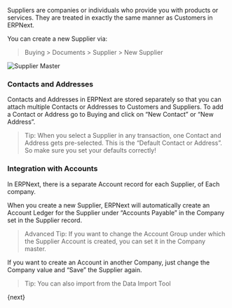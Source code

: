 Suppliers are companies or individuals who provide you with products or
services. They are treated in exactly the same manner as Customers in ERPNext.

You can create a new Supplier via:

> Buying > Documents > Supplier > New Supplier

<img class="screenshot" alt="Supplier Master" src="{{url_prefix}}/assets/img/buying/supplier-master.png">

### Contacts and Addresses

Contacts and Addresses in ERPNext are stored separately so that you can attach
multiple Contacts or Addresses to Customers and Suppliers. To add a Contact or
Address go to Buying and click on “New Contact” or “New Address”.

> Tip: When you select a Supplier in any transaction, one Contact and Address
gets pre-selected. This is the “Default Contact or Address”. So make sure you
set your defaults correctly!

### Integration with Accounts

In ERPNext, there is a separate Account record for each Supplier, of Each
company.

When you create a new Supplier, ERPNext will automatically create an Account
Ledger for the Supplier under “Accounts Payable” in the Company set in the
Supplier record.

> Advanced Tip: If you want to change the Account Group under which the
Supplier Account is created, you can set it in the Company master.

If you want to create an Account in another Company, just change the Company
value and “Save” the Supplier again.

> Tip: You can also import from the Data Import Tool

{next}

